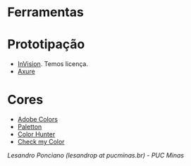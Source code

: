 # Ferramentas 

# Prototipação 

* [InVision](http://www.invisionapp.com/). Temos licença.
* [Axure](https://www.axure.com/)

# Cores

* [Adobe Colors](https://color.adobe.com/pt/create)
* [Paletton](http://paletton.com/#uid=1000u0kllllaFw0g0qFqFg0w0aF)
* [Color Hunter](http://colorhunter.com/)
* [Check my Color](https://www.checkmycolours.com/)

_Lesandro Ponciano (lesandrop at pucminas.br) - PUC Minas_